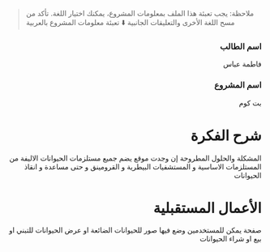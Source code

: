 > ملاحظة: يجب تعبئة هذا الملف بمعلومات المشروع، يمكنك اختيار اللغة. تأكد من مسح اللغة الأخرى والتعليقات الجانبية
> ⬇️ تعبئة معلومات المشروع بالعربية  
<div dir="rtl">

### اسم الطالب
فاطمة عباس

### اسم المشروع
بت كوم
# شرح الفكرة
المشكلة والحلول المطروحة إن وجدت
موقع يضم جميع مستلزمات الحيوانات الاليفة من المستلزمات الاساسية و المستشفيات البيطرية و القرومينق و حتى مساعدة و انقاذ الحيوانات 

# الأعمال المستقبلية
صفحة يمكن للمستخدمين وضع فيها صور للحيوانات الضائعة او عرض الحيوانات للتبني او بيع او شراء الحيوانات

</div>





